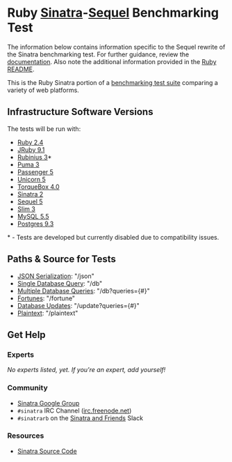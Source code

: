 # Ruby [Sinatra](http://www.sinatrarb.com)-[Sequel](http://sequel.jeremyevans.net) Benchmarking Test

The information below contains information specific to the Sequel rewrite of
the Sinatra benchmarking test. For further guidance, review the
[documentation](https://github.com/TechEmpower/FrameworkBenchmarks/wiki).  Also
note the additional information provided in the [Ruby README](../).

This is the Ruby Sinatra portion of a [benchmarking test suite](../../)
comparing a variety of web platforms.

## Infrastructure Software Versions

The tests will be run with:

* [Ruby 2.4](http://www.ruby-lang.org)
* [JRuby 9.1](http://jruby.org)
* [Rubinius 3](https://rubinius.com)\*
* [Puma 3](http://puma.io)
* [Passenger 5](https://www.phusionpassenger.com)
* [Unicorn 5](https://bogomips.org/unicorn/)
* [TorqueBox 4.0](http://torquebox.org)
* [Sinatra 2](http://www.sinatrarb.com)
* [Sequel 5](http://sequel.jeremyevans.net)
* [Slim 3](http://slim-lang.com)
* [MySQL 5.5](https://www.mysql.com)
* [Postgres 9.3](https://www.postgresql.org)

\* - Tests are developed but currently disabled due to compatibility issues.

## Paths & Source for Tests

* [JSON Serialization](hello_world.rb): "/json"
* [Single Database Query](hello_world.rb): "/db"
* [Multiple Database Queries](hello_world.rb): "/db?queries={#}"
* [Fortunes](hello_world.rb): "/fortune"
* [Database Updates](hello_world.rb): "/update?queries={#}"
* [Plaintext](hello_world.rb): "/plaintext"

## Get Help

### Experts

_No experts listed, yet. If you're an expert, add yourself!_

### Community

* [Sinatra Google Group](https://groups.google.com/forum/#!forum/sinatrarb)
* `#sinatra` IRC Channel ([irc.freenode.net](http://freenode.net/))
* `#sinatrarb` on the [Sinatra and Friends](http://sinatra-slack.herokuapp.com) Slack

### Resources

* [Sinatra Source Code](https://github.com/sinatra/sinatra)
